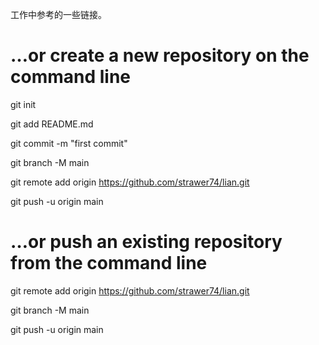 工作中参考的一些链接。
# …or create a new repository on the command line
git init

git add README.md

git commit -m "first commit"

git branch -M main

git remote add origin https://github.com/strawer74/lian.git

git push -u origin main


# …or push an existing repository from the command line
git remote add origin https://github.com/strawer74/lian.git

git branch -M main

git push -u origin main
